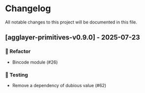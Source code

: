 # Changelog

All notable changes to this project will be documented in this file.

## [agglayer-primitives-v0.9.0] - 2025-07-23

### 🚜 Refactor

- Bincode module (#26)

### 🧪 Testing

- Remove a dependency of dubious value (#62)


